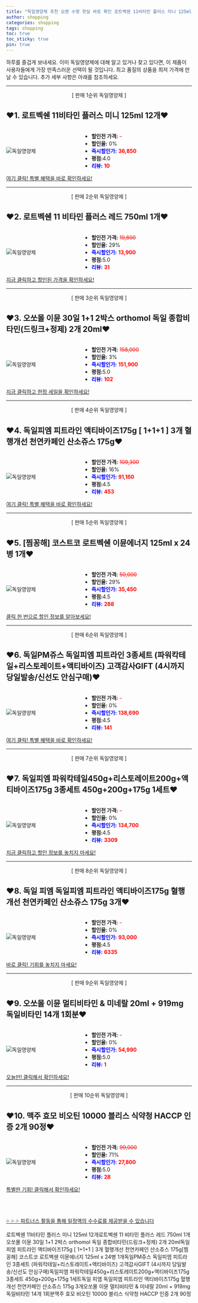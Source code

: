 ```yaml
---
title: "독일영양제 추천 오랜 수명 핫딜 바로 확인 로트벡쉔 11비타민 플러스 미니 125ml"
author: shopping
categories: shopping
tags: shopping
toc: true
toc_sticky: true
pin: true
---
```

하루를 즐겁게 보내세요. 이미 독일영양제에 대해 알고 있거나 찾고 있다면, 이 제품이 사용자들에게 가장 만족스러운 선택이 될 것입니다. 최고 품질의 상품을 최저 가격에 만날 수 있습니다. 추가 세부 사항은 아래를 참조하세요.

---
<p class="toplist" style="margin: 0 auto; display: block; width: fit-content;">[ 판매 1순위 독일영양제 ]</p>

<h2><strong>❤️1. 로트벡쉔 11비타민 플러스 미니 125ml 12개❤️</strong></h2>

<div style="display: flex; align-items: center;">
    <div style="flex: 0.4;">
        <img src="https://thumbnail9.coupangcdn.com/thumbnails/remote/230x230ex/image/0715_beverages_69k_b7/2403/a101b622347291ff6472348cfa8dbbd9dbc959a28c54ffa09c4eba8e36de.jpg" alt="독일영양제" style="max-width: 100%;">
    </div>
    <div style="flex: 0.6; margin-left: 10px;">
        <ul>
            <li><strong>할인전 가격:</strong> <del style="color: red;">-</del></li>
            <li><strong>할인율:</strong> 0%</li>
            <li><span style='color:blue'><strong>즉시할인가:</strong></span> <span style='color:red'><strong>36,850</strong></span></li>
            <li><strong>평점:</strong>4.0</li>
            <li><span style='color:blue'><strong>리뷰:</strong></span> <span style='color:red'><strong>10</strong></span></li>
        </ul>
    </div>
</div>
<div class="center">
    <a href="https://selin100587.github.io?lptag=AF9450613&subid=githubio&pageKey=8052040995&traceid=V0-153&itemId=22585576188&vendorItemId=89627315873" class="myButton">
        여기 클릭! 특별 혜택을 바로 확인하세요!
    </a>
</div>


---
<p class="toplist" style="margin: 0 auto; display: block; width: fit-content;">[ 판매 2순위 독일영양제 ]</p>

<h2><strong>❤️2. 로트벡쉔 11 비타민 플러스 레드 750ml 1개❤️</strong></h2>

<div style="display: flex; align-items: center;">
    <div style="flex: 0.4;">
        <img src="https://thumbnail6.coupangcdn.com/thumbnails/remote/230x230ex/image/retail/images/2023/10/31/11/2/8259d3e1-0478-420b-93df-0707af516a00.jpg" alt="독일영양제" style="max-width: 100%;">
    </div>
    <div style="flex: 0.6; margin-left: 10px;">
        <ul>
            <li><strong>할인전 가격:</strong> <del style="color: red;">19,800</del></li>
            <li><strong>할인율:</strong> 29%</li>
            <li><span style='color:blue'><strong>즉시할인가:</strong></span> <span style='color:red'><strong>13,900</strong></span></li>
            <li><strong>평점:</strong>5.0</li>
            <li><span style='color:blue'><strong>리뷰:</strong></span> <span style='color:red'><strong>31</strong></span></li>
        </ul>
    </div>
</div>
<div class="center">
    <a href="https://selin100587.github.io?lptag=AF9450613&subid=githubio&pageKey=7687146260&traceid=V0-153&itemId=20546653875&vendorItemId=87623044253" class="myButton">
        지금 클릭하고 할인된 가격을 확인하세요!
    </a>
</div>


---
<p class="toplist" style="margin: 0 auto; display: block; width: fit-content;">[ 판매 3순위 독일영양제 ]</p>

<h2><strong>❤️3. 오쏘몰 이뮨 30일 1+1 2박스 orthomol 독일 종합비타민(드링크+정제) 2개 20ml❤️</strong></h2>

<div style="display: flex; align-items: center;">
    <div style="flex: 0.4;">
        <img src="https://thumbnail7.coupangcdn.com/thumbnails/remote/230x230ex/image/vendor_inventory/9fb3/0e3dd7c4377f3d802deec04abc1c7649ecb05fc49cc1bda445f6085393f3.png" alt="독일영양제" style="max-width: 100%;">
    </div>
    <div style="flex: 0.6; margin-left: 10px;">
        <ul>
            <li><strong>할인전 가격:</strong> <del style="color: red;">158,000</del></li>
            <li><strong>할인율:</strong> 3%</li>
            <li><span style='color:blue'><strong>즉시할인가:</strong></span> <span style='color:red'><strong>151,900</strong></span></li>
            <li><strong>평점:</strong>5.0</li>
            <li><span style='color:blue'><strong>리뷰:</strong></span> <span style='color:red'><strong>102</strong></span></li>
        </ul>
    </div>
</div>
<div class="center">
    <a href="https://selin100587.github.io?lptag=AF9450613&subid=githubio&pageKey=6840769886&traceid=V0-153&itemId=20472769583&vendorItemId=90665397104" class="myButton">
        지금 클릭하고 한정 세일을 확인하세요!
    </a>
</div>


---
<p class="toplist" style="margin: 0 auto; display: block; width: fit-content;">[ 판매 4순위 독일영양제 ]</p>

<h2><strong>❤️4. 독일피엠 피트라인 액티바이즈175g [ 1+1+1 ] 3개 혈행개선 천연카페인 산소쥬스 175g❤️</strong></h2>

<div style="display: flex; align-items: center;">
    <div style="flex: 0.4;">
        <img src="https://thumbnail7.coupangcdn.com/thumbnails/remote/230x230ex/image/vendor_inventory/4374/3abf92beb793f27efb5e2275a4888fab3f1bf07217841892f53cbe1e0a5c.jpg" alt="독일영양제" style="max-width: 100%;">
    </div>
    <div style="flex: 0.6; margin-left: 10px;">
        <ul>
            <li><strong>할인전 가격:</strong> <del style="color: red;">109,300</del></li>
            <li><strong>할인율:</strong> 16%</li>
            <li><span style='color:blue'><strong>즉시할인가:</strong></span> <span style='color:red'><strong>91,160</strong></span></li>
            <li><strong>평점:</strong>4.5</li>
            <li><span style='color:blue'><strong>리뷰:</strong></span> <span style='color:red'><strong>453</strong></span></li>
        </ul>
    </div>
</div>
<div class="center">
    <a href="https://selin100587.github.io?lptag=AF9450613&subid=githubio&pageKey=7557212702&traceid=V0-153&itemId=21406235727&vendorItemId=84602508687" class="myButton">
        여기 클릭! 특별 혜택을 바로 확인하세요!
    </a>
</div>


---
<p class="toplist" style="margin: 0 auto; display: block; width: fit-content;">[ 판매 5순위 독일영양제 ]</p>

<h2><strong>❤️5. [찜꽁해] 코스트코 로트벡쉔 이뮨에너지 125ml x 24병 1개❤️</strong></h2>

<div style="display: flex; align-items: center;">
    <div style="flex: 0.4;">
        <img src="https://thumbnail10.coupangcdn.com/thumbnails/remote/230x230ex/image/vendor_inventory/6516/f1b6c3a5d71a980060dc7fc8a50e2fec53053adea1318a33651be730436b.JPG" alt="독일영양제" style="max-width: 100%;">
    </div>
    <div style="flex: 0.6; margin-left: 10px;">
        <ul>
            <li><strong>할인전 가격:</strong> <del style="color: red;">50,000</del></li>
            <li><strong>할인율:</strong> 29%</li>
            <li><span style='color:blue'><strong>즉시할인가:</strong></span> <span style='color:red'><strong>35,450</strong></span></li>
            <li><strong>평점:</strong>4.5</li>
            <li><span style='color:blue'><strong>리뷰:</strong></span> <span style='color:red'><strong>288</strong></span></li>
        </ul>
    </div>
</div>
<div class="center">
    <a href="https://selin100587.github.io?lptag=AF9450613&subid=githubio&pageKey=7468875766&traceid=V0-153&itemId=5828891582&vendorItemId=87920737551" class="myButton">
        클릭 한 번으로 할인 정보를 알아보세요!
    </a>
</div>


---
<p class="toplist" style="margin: 0 auto; display: block; width: fit-content;">[ 판매 6순위 독일영양제 ]</p>

<h2><strong>❤️6. 독일PM쥬스 독일피엠 피트라인 3종세트 (파워칵테일+리스토레이트+액티바이즈) 고객감사GIFT (4시까지 당일발송/신선도 안심구매)❤️</strong></h2>

<div style="display: flex; align-items: center;">
    <div style="flex: 0.4;">
        <img src="https://thumbnail10.coupangcdn.com/thumbnails/remote/230x230ex/image/vendor_inventory/458c/2060752a29d06e5c5ed85496e68d5c08b73111d3fe3bc17adb48c5ffa50d.png" alt="독일영양제" style="max-width: 100%;">
    </div>
    <div style="flex: 0.6; margin-left: 10px;">
        <ul>
            <li><strong>할인전 가격:</strong> <del style="color: red;">-</del></li>
            <li><strong>할인율:</strong> 0%</li>
            <li><span style='color:blue'><strong>즉시할인가:</strong></span> <span style='color:red'><strong>138,690</strong></span></li>
            <li><strong>평점:</strong>4.5</li>
            <li><span style='color:blue'><strong>리뷰:</strong></span> <span style='color:red'><strong>141</strong></span></li>
        </ul>
    </div>
</div>
<div class="center">
    <a href="https://selin100587.github.io?lptag=AF9450613&subid=githubio&pageKey=8137693303&traceid=V0-153&itemId=14592466552&vendorItemId=87972331463" class="myButton">
        여기 클릭! 특별 혜택을 바로 확인하세요!
    </a>
</div>


---
<p class="toplist" style="margin: 0 auto; display: block; width: fit-content;">[ 판매 7순위 독일영양제 ]</p>

<h2><strong>❤️7. 독일피엠 파워칵테일450g+리스토레이트200g+액티바이즈175g 3종세트 450g+200g+175g 1세트❤️</strong></h2>

<div style="display: flex; align-items: center;">
    <div style="flex: 0.4;">
        <img src="https://thumbnail8.coupangcdn.com/thumbnails/remote/230x230ex/image/vendor_inventory/e511/ff4238af3bbad3d9651547327134fd92964286957dcefadca12e45e64725.jpg" alt="독일영양제" style="max-width: 100%;">
    </div>
    <div style="flex: 0.6; margin-left: 10px;">
        <ul>
            <li><strong>할인전 가격:</strong> <del style="color: red;">-</del></li>
            <li><strong>할인율:</strong> 0%</li>
            <li><span style='color:blue'><strong>즉시할인가:</strong></span> <span style='color:red'><strong>134,700</strong></span></li>
            <li><strong>평점:</strong>4.5</li>
            <li><span style='color:blue'><strong>리뷰:</strong></span> <span style='color:red'><strong>3309</strong></span></li>
        </ul>
    </div>
</div>
<div class="center">
    <a href="https://selin100587.github.io?lptag=AF9450613&subid=githubio&pageKey=6133585884&traceid=V0-153&itemId=11713529994&vendorItemId=86984820095" class="myButton">
        지금 클릭하고 할인 정보를 놓치지 마세요!
    </a>
</div>


---
<p class="toplist" style="margin: 0 auto; display: block; width: fit-content;">[ 판매 8순위 독일영양제 ]</p>

<h2><strong>❤️8. 독일 피엠 독일피엠 피트라인 액티바이즈175g 혈행개선 천연카페인 산소쥬스 175g 3개❤️</strong></h2>

<div style="display: flex; align-items: center;">
    <div style="flex: 0.4;">
        <img src="https://thumbnail10.coupangcdn.com/thumbnails/remote/230x230ex/image/vendor_inventory/ce20/dee7fab1423e46b8d184dd8a7d7370130070e678d502507314efa9acdfea.jpg" alt="독일영양제" style="max-width: 100%;">
    </div>
    <div style="flex: 0.6; margin-left: 10px;">
        <ul>
            <li><strong>할인전 가격:</strong> <del style="color: red;">-</del></li>
            <li><strong>할인율:</strong> 0%</li>
            <li><span style='color:blue'><strong>즉시할인가:</strong></span> <span style='color:red'><strong>93,000</strong></span></li>
            <li><strong>평점:</strong>4.5</li>
            <li><span style='color:blue'><strong>리뷰:</strong></span> <span style='color:red'><strong>6335</strong></span></li>
        </ul>
    </div>
</div>
<div class="center">
    <a href="https://selin100587.github.io?lptag=AF9450613&subid=githubio&pageKey=5428597611&traceid=V0-153&itemId=21355509488&vendorItemId=90764694000" class="myButton">
        바로 클릭! 기회를 놓치지 마세요!
    </a>
</div>


---
<p class="toplist" style="margin: 0 auto; display: block; width: fit-content;">[ 판매 9순위 독일영양제 ]</p>

<h2><strong>❤️9. 오쏘몰 이뮨 멀티비타민 & 미네랄 20ml + 919mg 독일비타민 14개 1회분❤️</strong></h2>

<div style="display: flex; align-items: center;">
    <div style="flex: 0.4;">
        <img src="https://thumbnail8.coupangcdn.com/thumbnails/remote/230x230ex/image/vendor_inventory/04bf/e7dae0a61277ceb0dca5ff4c3925aaaca14f124ed7df0f8460d2360a6b75.png" alt="독일영양제" style="max-width: 100%;">
    </div>
    <div style="flex: 0.6; margin-left: 10px;">
        <ul>
            <li><strong>할인전 가격:</strong> <del style="color: red;">-</del></li>
            <li><strong>할인율:</strong> 0%</li>
            <li><span style='color:blue'><strong>즉시할인가:</strong></span> <span style='color:red'><strong>54,990</strong></span></li>
            <li><strong>평점:</strong>5.0</li>
            <li><span style='color:blue'><strong>리뷰:</strong></span> <span style='color:red'><strong>1</strong></span></li>
        </ul>
    </div>
</div>
<div class="center">
    <a href="https://selin100587.github.io?lptag=AF9450613&subid=githubio&pageKey=8206902924&traceid=V0-153&itemId=23544355286&vendorItemId=90570564308" class="myButton">
        오늘만! 클릭해서 확인하세요!
    </a>
</div>


---
<p class="toplist" style="margin: 0 auto; display: block; width: fit-content;">[ 판매 10순위 독일영양제 ]</p>

<h2><strong>❤️10. 맥주 효모 비오틴 10000 블리스 식약청 HACCP 인증 2개 90정❤️</strong></h2>

<div style="display: flex; align-items: center;">
    <div style="flex: 0.4;">
        <img src="https://thumbnail6.coupangcdn.com/thumbnails/remote/230x230ex/image/vendor_inventory/1ce6/912d162953f97708495ee10cc66adf69dde1d122587fd8141c1b78cada59.jpg" alt="독일영양제" style="max-width: 100%;">
    </div>
    <div style="flex: 0.6; margin-left: 10px;">
        <ul>
            <li><strong>할인전 가격:</strong> <del style="color: red;">99,000</del></li>
            <li><strong>할인율:</strong> 71%</li>
            <li><span style='color:blue'><strong>즉시할인가:</strong></span> <span style='color:red'><strong>27,800</strong></span></li>
            <li><strong>평점:</strong>5.0</li>
            <li><span style='color:blue'><strong>리뷰:</strong></span> <span style='color:red'><strong>28</strong></span></li>
        </ul>
    </div>
</div>
<div class="center">
    <a href="https://selin100587.github.io?lptag=AF9450613&subid=githubio&pageKey=8243451910&traceid=V0-153&itemId=23723227820&vendorItemId=90721500455" class="myButton">
        특별한 기회! 클릭해서 확인하세요!
    </a>
</div>

<br><br><br>[💦 💦 💦 파트너스 활동을 통해 일정액의 수수료를 제공받을 수 있습니다](https://link.coupang.com/a/bcpT2c)<br><br>로트벡쉔 11비타민 플러스 미니 125ml 12개로트벡쉔 11 비타민 플러스 레드 750ml 1개오쏘몰 이뮨 30일 1+1 2박스 orthomol 독일 종합비타민(드링크+정제) 2개 20ml독일피엠 피트라인 액티바이즈175g [ 1+1+1 ] 3개 혈행개선 천연카페인 산소쥬스 175g[찜꽁해] 코스트코 로트벡쉔 이뮨에너지 125ml x 24병 1개독일PM쥬스 독일피엠 피트라인 3종세트 (파워칵테일+리스토레이트+액티바이즈) 고객감사GIFT (4시까지 당일발송/신선도 안심구매)독일피엠 파워칵테일450g+리스토레이트200g+액티바이즈175g 3종세트 450g+200g+175g 1세트독일 피엠 독일피엠 피트라인 액티바이즈175g 혈행개선 천연카페인 산소쥬스 175g 3개오쏘몰 이뮨 멀티비타민 & 미네랄 20ml + 919mg 독일비타민 14개 1회분맥주 효모 비오틴 10000 블리스 식약청 HACCP 인증 2개 90정